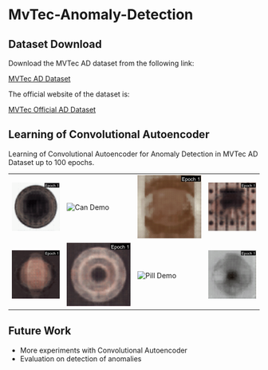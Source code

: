 # MvTec-Anomaly-Detection
## Dataset Download
Download the MVTec AD dataset from the following link: 

[MVTec AD Dataset](https://www.kaggle.com/datasets/ipythonx/mvtec-ad)

The official website of the dataset is:

[MVTec Official AD Dataset](https://www.mvtec.com/company/research/datasets/mvtec-ad/)
## Learning of Convolutional Autoencoder
Learning of Convolutional Autoencoder for Anomaly Detection in MVTec AD Dataset up to 100 epochs.
<table>
  <tr>
    <td><img src="gifs/bottle.gif" alt="Bottle Demo" title="Bottle Demo" loop /></td>
    <td><img src="gifs/carpet.gif" alt="Can Demo" title="Can Demo" loop /></td>
    <td><img src="gifs/wood.gif" alt="Capsule Demo" title="Capsule Demo" loop /></td>
    <td><img src="gifs/transistor.gif" alt="Transistor Demo" title="Capsule Demo" loop /></td>
  </tr>
  <tr>
    <td><img src="gifs/hazelnut.gif" alt="Hazelnut Demo" title="Hazelnut Demo" loop /></td>
    <td><img src="gifs/metal_nut.gif" alt="Metal Nut Demo" title="Metal Nut Demo" loop /></td>
    <td><img src="gifs/grid.gif" alt="Pill Demo" title="Pill Demo" loop /></td>
    <td><img src="gifs/screw.gif" alt="Screw Demo" title="Capsule Demo" loop /></td>
  </tr>
</table>

## Future Work
* More experiments with Convolutional Autoencoder
* Evaluation on detection of anomalies
